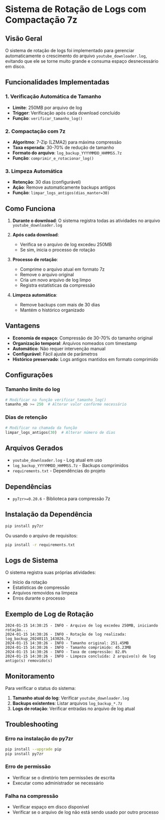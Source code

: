 # Sistema de Rotação de Logs com Compactação 7z

## Visão Geral

O sistema de rotação de logs foi implementado para gerenciar automaticamente o crescimento do arquivo `youtube_downloader.log`, evitando que ele se torne muito grande e consuma espaço desnecessário em disco.

## Funcionalidades Implementadas

### 1. Verificação Automática de Tamanho
- **Limite**: 250MB por arquivo de log
- **Trigger**: Verificação após cada download concluído
- **Função**: `verificar_tamanho_log()`

### 2. Compactação com 7z
- **Algoritmo**: 7-Zip (LZMA2) para máxima compressão
- **Taxa esperada**: 30-70% de redução de tamanho
- **Formato do arquivo**: `log_backup_YYYYMMDD_HHMMSS.7z`
- **Função**: `comprimir_e_rotacionar_log()`

### 3. Limpeza Automática
- **Retenção**: 30 dias (configurável)
- **Ação**: Remove automaticamente backups antigos
- **Função**: `limpar_logs_antigos(dias_manter=30)`

## Como Funciona

1. **Durante o download**: O sistema registra todas as atividades no arquivo `youtube_downloader.log`

2. **Após cada download**: 
   - Verifica se o arquivo de log excedeu 250MB
   - Se sim, inicia o processo de rotação

3. **Processo de rotação**:
   - Comprime o arquivo atual em formato 7z
   - Remove o arquivo original
   - Cria um novo arquivo de log limpo
   - Registra estatísticas da compressão

4. **Limpeza automática**:
   - Remove backups com mais de 30 dias
   - Mantém o histórico organizado

## Vantagens

- **Economia de espaço**: Compressão de 30-70% do tamanho original
- **Organização temporal**: Arquivos nomeados com timestamp
- **Automático**: Não requer intervenção manual
- **Configurável**: Fácil ajuste de parâmetros
- **Histórico preservado**: Logs antigos mantidos em formato comprimido

## Configurações

### Tamanho limite do log
```python
# Modificar na função verificar_tamanho_log()
tamanho_mb >= 250  # Alterar valor conforme necessário
```

### Dias de retenção
```python
# Modificar na chamada da função
limpar_logs_antigos(30)  # Alterar número de dias
```

## Arquivos Gerados

- `youtube_downloader.log` - Log atual em uso
- `log_backup_YYYYMMDD_HHMMSS.7z` - Backups comprimidos
- `requirements.txt` - Dependências do projeto

## Dependências

- `py7zr>=0.20.6` - Biblioteca para compressão 7z

## Instalação da Dependência

```bash
pip install py7zr
```

Ou usando o arquivo de requisitos:

```bash
pip install -r requirements.txt
```

## Logs de Sistema

O sistema registra suas próprias atividades:

- Início da rotação
- Estatísticas de compressão
- Arquivos removidos na limpeza
- Erros durante o processo

## Exemplo de Log de Rotação

```
2024-01-15 14:30:25 - INFO - Arquivo de log excedeu 250MB, iniciando rotação...
2024-01-15 14:30:26 - INFO - Rotação de log realizada: log_backup_20240115_143026.7z
2024-01-15 14:30:26 - INFO - Tamanho original: 251.45MB
2024-01-15 14:30:26 - INFO - Tamanho comprimido: 45.23MB
2024-01-15 14:30:26 - INFO - Taxa de compressão: 82.0%
2024-01-15 14:30:26 - INFO - Limpeza concluída: 2 arquivo(s) de log antigo(s) removido(s)
```

## Monitoramento

Para verificar o status do sistema:

1. **Tamanho atual do log**: Verificar `youtube_downloader.log`
2. **Backups existentes**: Listar arquivos `log_backup_*.7z`
3. **Logs de rotação**: Verificar entradas no arquivo de log atual

## Troubleshooting

### Erro na instalação do py7zr
```bash
pip install --upgrade pip
pip install py7zr
```

### Erro de permissão
- Verificar se o diretório tem permissões de escrita
- Executar como administrador se necessário

### Falha na compressão
- Verificar espaço em disco disponível
- Verificar se o arquivo de log não está sendo usado por outro processo